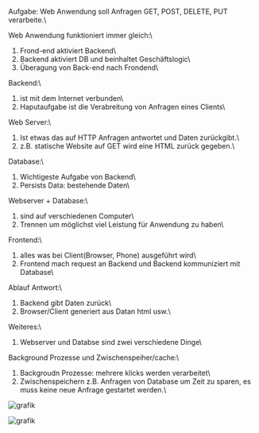 Aufgabe:
Web Anwendung soll Anfragen GET, POST, DELETE, PUT verarbeite.\

Web Anwendung funktioniert immer gleich:\
1) Frond-end aktiviert Backend\
2) Backend aktiviert DB und beinhaltet Geschäftslogic\
3) Überagung von Back-end nach Frondend\

Backend:\
1) ist mit dem Internet verbunden\
2) Haputaufgabe ist die Verabreitung von Anfragen eines Clients\

Web Server:\
1) Ist etwas das auf HTTP Anfragen antwortet und Daten zurückgibt.\
2) z.B. statische Website auf GET wird eine HTML zurück gegeben.\

Database:\
1) Wichtigeste Aufgabe von Backend\
2) Persists Data: bestehende Daten\

Webserver + Database:\
1) sind auf verschiedenen Computer\
2) Trennen um möglichst viel Leistung für Anwendung zu haben\

Frontend:\
1) alles was bei Client(Browser, Phone) ausgeführt wird\
2) Frontend mach request an Backend und Backend kommuniziert mit Database\

Ablauf Antwort:\
1) Backend gibt Daten zurück\
2) Browser/Client generiert aus Datan html usw.\

Weiteres:\
1) Webserver und Databse sind zwei verschiedene Dinge\

Background Prozesse und Zwischenspeiher/cache:\
1) Backgroudn Prozesse: mehrere klicks werden verarbeitet\
2) Zwischenspeichern z.B. Anfragen von Database um Zeit zu sparen, es muss keine neue Anfrage gestartet werden.\

![grafik](https://user-images.githubusercontent.com/75083505/110251381-788d4e00-7f80-11eb-9e7a-5a88696e4131.png)


![grafik](https://user-images.githubusercontent.com/75083505/110251508-0832fc80-7f81-11eb-8920-2beda8f6ff1e.png)
